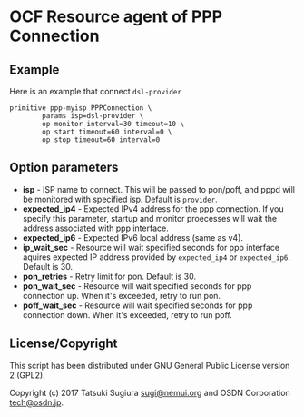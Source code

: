 # OCF Resource agent of PPP Connection

## Example

Here is an example that connect `dsl-provider`

```
primitive ppp-myisp PPPConnection \
        params isp=dsl-provider \
        op monitor interval=30 timeout=10 \
        op start timeout=60 interval=0 \
        op stop timeout=60 interval=0
```

## Option parameters

* **isp** - ISP name to connect. This will be passed to pon/poff, and pppd will be monitored with specified isp. Default is `provider`.
* **expected_ip4** - Expected IPv4 address for the ppp connection. If you specify this parameter, startup and monitor proecesses will wait the address associated with ppp interface.
* **expected_ip6** - Expected IPv6 local address (same as v4).
* **ip_wait_sec** - Resource will wait specified seconds for ppp interface aquires expected IP address provided by `expected_ip4` or `expected_ip6`. Default is 30.
* **pon_retries** - Retry limit for pon. Default is 30.
* **pon_wait_sec** - Resource will wait specified seconds for ppp connection up. When it's exceeded, retry to run pon.
* **poff_wait_sec** - Resource will wait specified seconds for ppp connection down. When it's exceeded, retry to run poff.

## License/Copyright

This script has been distributed under GNU General Public License version 2 (GPL2).

Copyright (c) 2017 Tatsuki Sugiura <sugi@nemui.org> and OSDN Corporation <tech@osdn.jp>.


